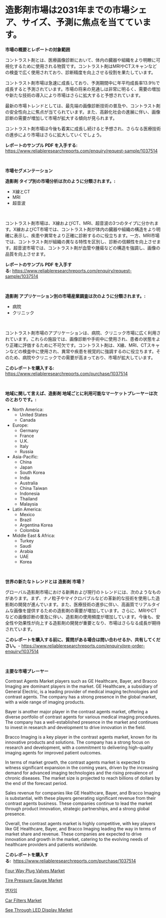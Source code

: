 <p><h1>造影剤市場は2031年までの市場シェア、サイズ、予測に焦点を当てています。</h1></p><p><strong>市場の概要とレポートの対象範囲</strong></p>
<p><p>コントラスト剤とは、医療画像診断において、体内の臓器や組織をより明瞭に可視化するために使用される物質です。コントラスト剤はMRIやCTスキャンなどの検査で広く使用されており、診断精度を向上させる役割を果たしています。</p><p>コントラスト剤市場は急速に成長しており、予測期間中に年平均成長率13.9％で成長すると予測されています。市場の将来の見通しは非常に明るく、需要の増加や新たな技術の導入により市場はさらに拡大すると予想されています。</p><p>最新の市場トレンドとしては、最先端の画像診断技術の普及や、コントラスト剤の安全性向上に焦点が当てられています。また、高齢化社会の進展に伴い、画像診断の需要が増加して市場が拡大する傾向が見られます。</p><p>コントラスト剤市場は今後も着実に成長し続けると予想され、さらなる医療技術の進歩により市場はさらに拡大していくでしょう。</p></p>
<p><strong>レポートのサンプル PDF を入手する:</strong> <a href="https://www.reliableresearchreports.com/enquiry/request-sample/1037514">https://www.reliableresearchreports.com/enquiry/request-sample/1037514</a></p>
<p>&nbsp;</p>
<p><strong>市場セグメンテーション</strong></p>
<p><strong>造影剤 タイプ別の市場分析は次のように分類されます。:</strong></p>
<p><ul><li>X線とCT</li><li>MRI</li><li>超音波</li></ul></p>
<p>&nbsp;</p>
<p><p>コントラスト剤市場は、X線およびCT、MRI、超音波の3つのタイプに分かれます。X線およびCT市場では、コントラスト剤が体内の臓器や組織の構造をより明確に表示し、疾患や異常をより正確に診断するのに役立ちます。一方、MRI市場では、コントラスト剤が組織の異なる特性を区別し、診断の信頼性を向上させます。超音波市場では、コントラスト剤が血管や腫瘍などの構造を強調し、画像の品質を向上させます。</p></p>
<p><strong>レポートのサンプル PDF を入手する:</strong>&nbsp;<a href="https://www.reliableresearchreports.com/enquiry/request-sample/1037514">https://www.reliableresearchreports.com/enquiry/request-sample/1037514</a></p>
<p>&nbsp;</p>
<p><strong> 造影剤 アプリケーション別の市場産業調査は次のように分類されます。:</strong></p>
<p><ul><li>病院</li><li>クリニック</li></ul></p>
<p>&nbsp;</p>
<p><p>コントラスト剤市場のアプリケーションは、病院、クリニック市場に広く利用されています。これらの施設では、画像診断や手術中に使用され、患者の状態をより正確に評価するために不可欠です。コントラスト剤は、X線、MRI、CTスキャンなどの検査中に使用され、異常や疾患を視覚的に強調するのに役立ちます。そのため、病院やクリニックでの需要が高まっており、市場が拡大しています。</p></p>
<p><strong>このレポートを購入する:</strong>&nbsp; <a href="https://www.reliableresearchreports.com/purchase/1037514">https://www.reliableresearchreports.com/purchase/1037514</a></p>
<p>&nbsp;</p>
<p><strong>地域に関して言えば、造影剤 地域ごとに利用可能なマーケットプレーヤーは次のとおりです。:</strong></p>
<p><ul>
    <li>
        North America:
        <ul>
            <li>United States</li>
            <li>Canada</li>
        </ul>
    </li>
    <li>
        Europe:
        <ul>
            <li>Germany</li>
            <li>France</li>
            <li>U.K.</li>
            <li>Italy</li>
            <li>Russia</li>
        </ul>
    </li>
    <li>
        Asia-Pacific:
        <ul>
            <li>China</li>
            <li>Japan</li>
            <li>South Korea</li>
            <li>India</li>
            <li>Australia</li>
            <li>China Taiwan</li>
            <li>Indonesia</li>
            <li>Thailand</li>
            <li>Malaysia</li>
        </ul>
    </li>
    <li>
        Latin America:
        <ul>
            <li>Mexico</li>
            <li>Brazil</li>
            <li>Argentina Korea</li>
            <li>Colombia</li>
        </ul>
    </li>
    <li>
        Middle East & Africa:
        <ul>
            <li>Turkey</li>
            <li>Saudi</li>
            <li>Arabia</li>
            <li>UAE</li>
            <li>Korea</li>
        </ul>
    </li>
    </ul></p>
<p>&nbsp;</p>
<p><strong>世界の新たなトレンドとは 造影剤 市場？</strong></p>
<p><p>グローバル造影剤市場における新興および現行のトレンドには、次のようなものがあります。まず、ナノ粒子やマイクロバブルなどの革新的な技術を使用した造影剤の開発が進んでいます。また、医療技術の進歩に伴い、高画質でリアルタイムな画像を提供するための造影剤の需要が増加しています。さらに、MRIやCTなどの画像診断の普及に伴い、造影剤の使用頻度が増加しています。今後も、安全性や効果性が向上する造影剤の開発が重要となり、市場はさらなる成長が期待されています。</p></p>
<p><strong>このレポートを購入する前に、質問がある場合は問い合わせるか、共有してください。</strong>- <a href="https://www.reliableresearchreports.com/enquiry/pre-order-enquiry/1037514">https://www.reliableresearchreports.com/enquiry/pre-order-enquiry/1037514</a></p>
<p>&nbsp;</p>
<p><strong>主要な市場プレーヤー</strong></p>
<p><p>Contrast Agents Market players such as GE Healthcare, Bayer, and Bracco Imaging are dominant players in the market. GE Healthcare, a subsidiary of General Electric, is a leading provider of medical imaging technologies and contrast agents. The company has a strong presence in the global market, with a wide range of imaging products.</p><p>Bayer is another major player in the contrast agents market, offering a diverse portfolio of contrast agents for various medical imaging procedures. The company has a well-established presence in the market and continues to invest in research and development to drive innovation in the field.</p><p>Bracco Imaging is a key player in the contrast agents market, known for its innovative products and solutions. The company has a strong focus on research and development, with a commitment to delivering high-quality imaging agents for improved patient outcomes.</p><p>In terms of market growth, the contrast agents market is expected to witness significant expansion in the coming years, driven by the increasing demand for advanced imaging technologies and the rising prevalence of chronic diseases. The market size is projected to reach billions of dollars by the end of the forecast period.</p><p>Sales revenue for companies like GE Healthcare, Bayer, and Bracco Imaging is substantial, with these players generating significant revenue from their contrast agents business. These companies continue to lead the market through product innovation, strategic partnerships, and a strong global presence.</p><p>Overall, the contrast agents market is highly competitive, with key players like GE Healthcare, Bayer, and Bracco Imaging leading the way in terms of market share and revenue. These companies are expected to drive innovation and growth in the market, catering to the evolving needs of healthcare providers and patients worldwide.</p></p>
<p><strong>このレポートを購入する:</strong>&nbsp;&nbsp;<a href="https://www.reliableresearchreports.com/purchase/1037514">https://www.reliableresearchreports.com/purchase/1037514</a></p>
<p><p><a href="https://issuu.com/reportprime-2/docs/four-way-plug-valves-market-size-2030.pptx">Four Way Plug Valves Market</a></p><p><a href="https://github.com/dringals/Market-Research-Report-List-3/blob/main/tire-pressure-gauge-market.md">Tire Pressure Gauge Market</a></p><p><a href="https://github.com/vdhdwjyp90142/Market-Research-Report-List-1/blob/main/2434620188309.md">엔자임</a></p><p><a href="https://github.com/lbird53714/Market-Research-Report-List-3/blob/main/car-filters-market.md">Car Filters Market</a></p><p><a href="https://view.publitas.com/reportprime-1/insights-into-see-through-led-display-market-size-analysing-market-share-trends-and-growth-from-2024-to-2031/">See Through LED Display Market</a></p></p>